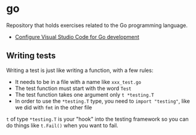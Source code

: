 # go

Repository that holds exercises related to the Go programming language.

* [Configure Visual Studio Code for Go development](https://learn.microsoft.com/en-us/azure/developer/go/configure-visual-studio-code)


## Writing tests
Writing a test is just like writing a function, with a few rules:

* It needs to be in a file with a name like `xxx_test.go`
* The test function must start with the word `Test`
* The test function takes one argument only `t *testing.T`
* In order to use the `*testing.T` type, you need to `import "testing"`, like we did with `fmt` in the other file

`t` of type `*testing.T` is your "hook" into the testing framework so you can do things like `t.Fail()` when you want to fail.
